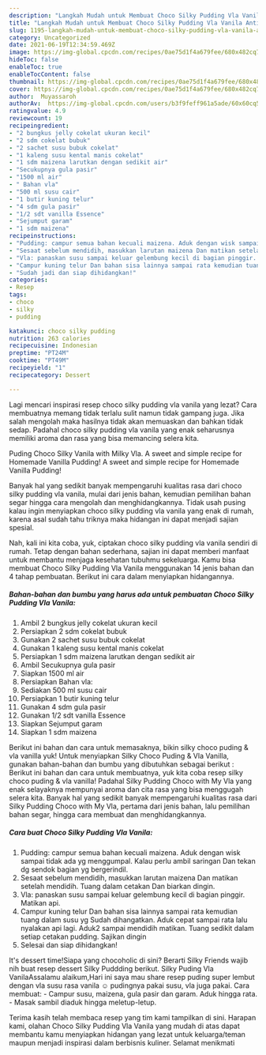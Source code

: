 ```yaml
---
description: "Langkah Mudah untuk Membuat Choco Silky Pudding Vla Vanila Anti Gagal"
title: "Langkah Mudah untuk Membuat Choco Silky Pudding Vla Vanila Anti Gagal"
slug: 1195-langkah-mudah-untuk-membuat-choco-silky-pudding-vla-vanila-anti-gagal
category: Uncategorized
date: 2021-06-19T12:34:59.469Z
image: https://img-global.cpcdn.com/recipes/0ae75d1f4a679fee/680x482cq70/choco-silky-pudding-vla-vanila-foto-resep-utama.jpg
hideToc: false
enableToc: true
enableTocContent: false
thumbnail: https://img-global.cpcdn.com/recipes/0ae75d1f4a679fee/680x482cq70/choco-silky-pudding-vla-vanila-foto-resep-utama.jpg
cover: https://img-global.cpcdn.com/recipes/0ae75d1f4a679fee/680x482cq70/choco-silky-pudding-vla-vanila-foto-resep-utama.jpg
author:  Muyassaroh
authorAv:  https://img-global.cpcdn.com/users/b3f9feff961a5ade/60x60cq50/avatar.jpg
ratingvalue: 4.9
reviewcount: 19
recipeingredient:
- "2 bungkus jelly cokelat ukuran kecil"
- "2 sdm cokelat bubuk"
- "2 sachet susu bubuk cokelat"
- "1 kaleng susu kental manis cokelat"
- "1 sdm maizena larutkan dengan sedikit air"
- "Secukupnya gula pasir"
- "1500 ml air"
- " Bahan vla"
- "500 ml susu cair"
- "1 butir kuning telur"
- "4 sdm gula pasir"
- "1/2 sdt vanilla Essence"
- "Sejumput garam"
- "1 sdm maizena"
recipeinstructions:
- "Pudding: campur semua bahan kecuali maizena. Aduk dengan wisk sampai tidak ada yg menggumpal. Kalau perlu ambil saringan Dan tekan dg sendok bagian yg bergerindil."
- "Sesaat sebelum mendidih, masukkan larutan maizena Dan matikan setelah mendidih. Tuang dalam cetakan Dan biarkan dingin."
- "Vla: panaskan susu sampai keluar gelembung kecil di bagian pinggir. Matikan api."
- "Campur kuning telur Dan bahan sisa lainnya sampai rata kemudian tuang dalam susu yg Sudah dihangatkan. Aduk cepat sampai rata lalu nyalakan api lagi. Aduk2 sampai mendidih matikan. Tuang sedikit dalam setiap cetakan pudding. Sajikan dingin"
- "Sudah jadi dan siap dihidangkan!"
categories:
- Resep
tags:
- choco
- silky
- pudding

katakunci: choco silky pudding 
nutrition: 263 calories
recipecuisine: Indonesian
preptime: "PT24M"
cooktime: "PT49M"
recipeyield: "1"
recipecategory: Dessert

---
```



Lagi mencari inspirasi resep choco silky pudding vla vanila yang lezat? Cara membuatnya memang tidak terlalu sulit namun tidak gampang juga. Jika salah mengolah maka hasilnya tidak akan memuaskan dan bahkan tidak sedap. Padahal choco silky pudding vla vanila yang enak seharusnya memiliki aroma dan rasa yang bisa memancing selera kita.


Puding Choco Silky Vanila with Milky Vla. A sweet and simple recipe for Homemade Vanilla Pudding! A sweet and simple recipe for Homemade Vanilla Pudding!

Banyak hal yang sedikit banyak mempengaruhi kualitas rasa dari choco silky pudding vla vanila, mulai dari jenis bahan, kemudian pemilihan bahan segar hingga cara mengolah dan menghidangkannya. Tidak usah pusing kalau ingin menyiapkan choco silky pudding vla vanila yang enak di rumah, karena asal sudah tahu triknya maka hidangan ini dapat menjadi sajian spesial.


Nah, kali ini kita coba, yuk, ciptakan choco silky pudding vla vanila sendiri di rumah. Tetap dengan bahan sederhana, sajian ini dapat memberi manfaat untuk membantu menjaga kesehatan tubuhmu sekeluarga. Kamu bisa membuat Choco Silky Pudding Vla Vanila menggunakan 14 jenis bahan dan 4 tahap pembuatan. Berikut ini cara dalam menyiapkan hidangannya.

<!--inarticleads1-->

##### Bahan-bahan dan bumbu yang harus ada untuk pembuatan Choco Silky Pudding Vla Vanila:

1. Ambil 2 bungkus jelly cokelat ukuran kecil
1. Persiapkan 2 sdm cokelat bubuk
1. Gunakan 2 sachet susu bubuk cokelat
1. Gunakan 1 kaleng susu kental manis cokelat
1. Persiapkan 1 sdm maizena larutkan dengan sedikit air
1. Ambil Secukupnya gula pasir
1. Siapkan 1500 ml air
1. Persiapkan  Bahan vla:
1. Sediakan 500 ml susu cair
1. Persiapkan 1 butir kuning telur
1. Gunakan 4 sdm gula pasir
1. Gunakan 1/2 sdt vanilla Essence
1. Siapkan Sejumput garam
1. Siapkan 1 sdm maizena


Berikut ini bahan dan cara untuk memasaknya, bikin silky choco puding &amp; vla vanilla yuk! Untuk menyiapkan Silky Choco Puding &amp; Vla Vanilla, gunakan bahan-bahan dan bumbu yang dibutuhkan sebagai berikut : Berikut ini bahan dan cara untuk membuatnya, yuk kita coba resep silky choco puding &amp; vla vanilla! Padahal Silky Pudding Choco with My Vla yang enak selayaknya mempunyai aroma dan cita rasa yang bisa menggugah selera kita. Banyak hal yang sedikit banyak mempengaruhi kualitas rasa dari Silky Pudding Choco with My Vla, pertama dari jenis bahan, lalu pemilihan bahan segar, hingga cara membuat dan menghidangkannya. 

<!--inarticleads2-->

##### Cara buat Choco Silky Pudding Vla Vanila:

1. Pudding: campur semua bahan kecuali maizena. Aduk dengan wisk sampai tidak ada yg menggumpal. Kalau perlu ambil saringan Dan tekan dg sendok bagian yg bergerindil.
1. Sesaat sebelum mendidih, masukkan larutan maizena Dan matikan setelah mendidih. Tuang dalam cetakan Dan biarkan dingin.
1. Vla: panaskan susu sampai keluar gelembung kecil di bagian pinggir. Matikan api.
1. Campur kuning telur Dan bahan sisa lainnya sampai rata kemudian tuang dalam susu yg Sudah dihangatkan. Aduk cepat sampai rata lalu nyalakan api lagi. Aduk2 sampai mendidih matikan. Tuang sedikit dalam setiap cetakan pudding. Sajikan dingin
1. Selesai dan siap dihidangkan!

It&#39;s dessert time!⁣⁣Siapa yang chocoholic di sini? Berarti Silky Friends wajib nih buat resep dessert Silky Puddding berikut. Silky Puding Vla VanilaAssalamu alaikum,Hari ini saya mau share resep puding super lembut dengan vla susu rasa vanila ☺️ pudingnya pakai susu, vla juga pakai. Cara membuat: - Campur susu, maizena, gula pasir dan garam. Aduk hingga rata. - Masak sambil diaduk hingga meletup-letup. 

Terima kasih telah membaca resep yang tim kami tampilkan di sini. Harapan kami, olahan Choco Silky Pudding Vla Vanila yang mudah di atas dapat membantu kamu menyiapkan hidangan yang lezat untuk keluarga/teman maupun menjadi inspirasi dalam berbisnis kuliner. Selamat menikmati
